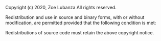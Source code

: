   
Copyright (c) 2020, Zoe Lubanza
All rights reserved.

Redistribution and use in source and binary forms, with or without modification, are permitted provided that the following condition is met:

Redistributions of source code must retain the above copyright notice.
